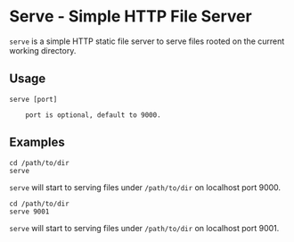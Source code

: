 # Serve - Simple HTTP File Server

`serve` is a simple HTTP static file server to serve files rooted on the
current working directory.

## Usage

    serve [port]

        port is optional, default to 9000.

## Examples

    cd /path/to/dir
    serve

`serve` will start to serving files under `/path/to/dir` on localhost port
9000.

    cd /path/to/dir
    serve 9001

`serve` will start to serving files under `/path/to/dir` on localhost port
9001.
